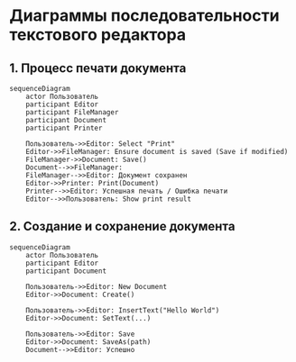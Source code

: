# Диаграммы последовательности текстового редактора

## 1. Процесс печати документа

```mermaid
sequenceDiagram
    actor Пользователь
    participant Editor
    participant FileManager
    participant Document
    participant Printer

    Пользователь->>Editor: Select "Print"
    Editor->>FileManager: Ensure document is saved (Save if modified)
    FileManager->>Document: Save()
    Document-->>FileManager: 
    FileManager-->>Editor: Документ сохранен
    Editor->>Printer: Print(Document)
    Printer-->>Editor: Успешная печать / Ошибка печати
    Editor-->>Пользователь: Show print result
```

## 2. Создание и сохранение документа

```mermaid
sequenceDiagram
    actor Пользователь
    participant Editor
    participant Document

    Пользователь->>Editor: New Document
    Editor->>Document: Create()
    
    Пользователь->>Editor: InsertText("Hello World")
    Editor->>Document: SetText(...)
    
    Пользователь->>Editor: Save
    Editor->>Document: SaveAs(path)
    Document-->>Editor: Успешно
```